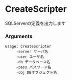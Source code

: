 # CreateScripter
SQLServerの定義を出力します

### Arguments

```
usage: CreateScripter
	 -server サーバ名
	 -user ユーザ名
	 -db データベース名
	 -pass パスワード名
	 -obj DBオブジェクト名
```